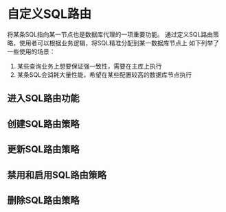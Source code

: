 # 自定义SQL路由
将某条SQL指向某一节点也是数据库代理的一项重要功能。
通过定义SQL路由策略，使用者可以根据业务逻辑，将SQL精准分配到某一数据库节点上
如下列举了一些使用的场景：
1. 某些查询业务上想要保证强一致性，需要在主库上执行
2. 某条SQL会消耗大量性能，希望在某些配置较高的数据库节点执行

## 进入SQL路由功能


## 创建SQL路由策略


## 更新SQL路由策略


## 禁用和启用SQL路由策略


## 删除SQL路由策略
